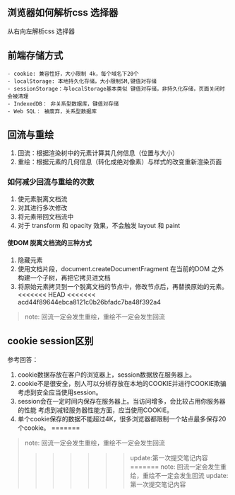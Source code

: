 ## 浏览器如何解析css 选择器
从右向左解析css 选择器

## 前端存储方式
	- cookie: 兼容性好，大小限制 4k，每个域名下20个
	- localStorage: 本地持久化存储，大小限制5M,键值对存储
	- sessionStorage：与localStorage基本类似 键值对存储，非持久化存储，页面关闭时会被清理
	- IndexedDB： 非关系型数据库，键值对存储
	- Web SQL： 被废弃，关系型数据库

## 回流与重绘
1. 回流：根据渲染树中的元素计算其几何信息（位置与大小）
2. 重绘：根据元素的几何信息（转化成绝对像素）与样式的改变重新渲染页面

### 如何减少回流与重绘的次数
1. 使元素脱离文档流
2. 对其进行多次修改
3. 将元素带回文档流中
4. 对于 transform 和 opacity 效果，不会触发 layout 和 paint

#### 使DOM 脱离文档流的三种方式
1. 隐藏元素
2. 使用文档片段，document.createDocumentFragment 在当前的DOM 之外构建一个子树，再把它拷贝进文档
3. 将原始元素拷贝到一个脱离文档的节点中，修改节点后，再替换原始的元素。
<<<<<<< HEAD
<<<<<<< acd44f89644ebca8121c0b26bfadc7ba48f392a4
> note: 回流一定会发生重绘，重绘不一定会发生回流

## cookie session区别
参考回答：
1. cookie数据存放在客户的浏览器上，session数据放在服务器上。
2. cookie不是很安全，别人可以分析存放在本地的COOKIE并进行COOKIE欺骗
考虑到安全应当使用session。
3. session会在一定时间内保存在服务器上。当访问增多，会比较占用你服务器的性能
考虑到减轻服务器性能方面，应当使用COOKIE。
4. 单个cookie保存的数据不能超过4K，很多浏览器都限制一个站点最多保存20个cookie。
=======
> note: 回流一定会发生重绘，重绘不一定会发生回流
>>>>>>> update:第一次提交笔记内容
=======
> note: 回流一定会发生重绘，重绘不一定会发生回流
>>>>>>> update:第一次提交笔记内容
